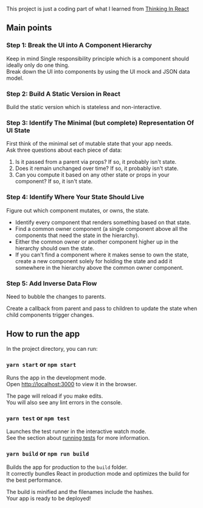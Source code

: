 This project is just a coding part of what I learned from [Thinking In React](https://reactjs.org/docs/thinking-in-react.html)

## Main points
### Step 1: Break the UI into A Component Hierarchy
Keep in mind Single responsibility principle which is a component should ideally only do one thing.<br/>
Break down the UI into components by using the UI mock and JSON data model.
### Step 2: Build A Static Version in React
Build the static version which is stateless and non-interactive.
### Step 3: Identify The Minimal (but complete) Representation Of UI State
First think of the minimal set of mutable state that your app needs.<br/>
Ask three questions about each piece of data:<br/>
1. Is it passed from a parent via props? If so, it probably isn't state.
2. Does it remain unchanged over time? If so, it probably isn't state.
3. Can you compute it based on any other state or props in your component? If so, it isn't state.
### Step 4: Identify Where Your State Should Live
Figure out which component mutates, or owns, the state.<br/>
* Identify every component that renders something based on that state.<br/>
* Find a common owner component (a single component above all the components that need the state in the hierarchy).<br/>
* Either the common owner or another component higher up in the hierarchy should own the state.<br/>
* If you can't find a component where it makes sense to own the state, create a new component solely for holding the state and add it somewhere in the hierarchy above the common owner component.<br/>
### Step 5: Add Inverse Data Flow
Need to bubble the changes to parents.<br/>

Create a callback from parent and pass to children to update the state when child components trigger changes.
## How to run the app

In the project directory, you can run:

### `yarn start` or `npm start`

Runs the app in the development mode.<br />
Open [http://localhost:3000](http://localhost:3000) to view it in the browser.

The page will reload if you make edits.<br />
You will also see any lint errors in the console.

### `yarn test` or `npm test`

Launches the test runner in the interactive watch mode.<br />
See the section about [running tests](https://facebook.github.io/create-react-app/docs/running-tests) for more information.

### `yarn build` or `npm run build`

Builds the app for production to the `build` folder.<br />
It correctly bundles React in production mode and optimizes the build for the best performance.

The build is minified and the filenames include the hashes.<br />
Your app is ready to be deployed!